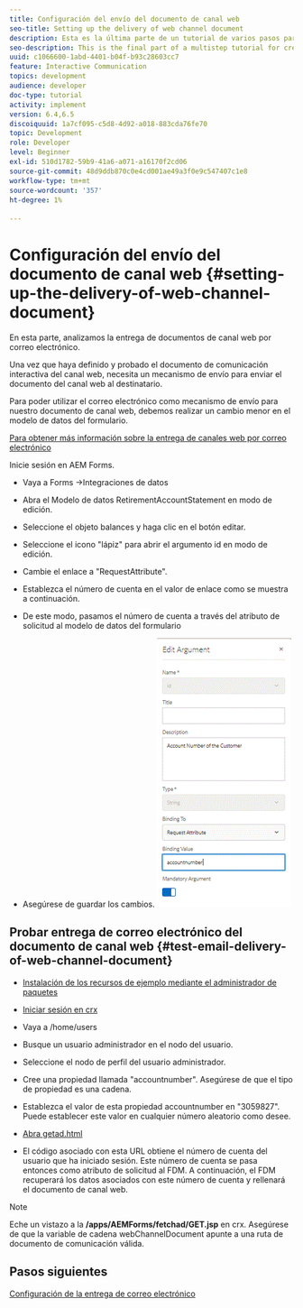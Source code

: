 ```yaml
---
title: Configuración del envío del documento de canal web
seo-title: Setting up the delivery of web channel document
description: Esta es la última parte de un tutorial de varios pasos para crear su primer documento interactivo de comunicaciones. En esta parte, analizamos la entrega de documentos de canal web por correo electrónico.
seo-description: This is the final part of a multistep tutorial for creating your first interactive communications document. In this part, we look at the delivery of web channel document via email.
uuid: c1066600-1abd-4401-b04f-b93c28603cc7
feature: Interactive Communication
topics: development
audience: developer
doc-type: tutorial
activity: implement
version: 6.4,6.5
discoiquuid: 1a7cf095-c5d8-4d92-a018-883cda76fe70
topic: Development
role: Developer
level: Beginner
exl-id: 510d1782-59b9-41a6-a071-a16170f2cd06
source-git-commit: 48d9ddb870c0e4cd001ae49a3f0e9c547407c1e8
workflow-type: tm+mt
source-wordcount: '357'
ht-degree: 1%

---
```


# Configuración del envío del documento de canal web {#setting-up-the-delivery-of-web-channel-document}


En esta parte, analizamos la entrega de documentos de canal web por correo electrónico.

Una vez que haya definido y probado el documento de comunicación interactiva del canal web, necesita un mecanismo de envío para enviar el documento del canal web al destinatario.

Para poder utilizar el correo electrónico como mecanismo de envío para nuestro documento de canal web, debemos realizar un cambio menor en el modelo de datos del formulario.

[Para obtener más información sobre la entrega de canales web por correo electrónico](/help/forms/interactive-communications/delivery-of-web-channel-document-tutorial-use.md)

Inicie sesión en AEM Forms.

* Vaya a Forms ->Integraciones de datos

* Abra el Modelo de datos RetirementAccountStatement en modo de edición.

* Seleccione el objeto balances y haga clic en el botón editar.

* Seleccione el icono &quot;lápiz&quot; para abrir el argumento id en modo de edición.

* Cambie el enlace a &quot;RequestAttribute&quot;.

* Establezca el número de cuenta en el valor de enlace como se muestra a continuación.

* De este modo, pasamos el número de cuenta a través del atributo de solicitud al modelo de datos del formulario

* Asegúrese de guardar los cambios.
   ![fdm](assets/requestattribute.gif)

## Probar entrega de correo electrónico del documento de canal web {#test-email-delivery-of-web-channel-document}

* [Instalación de los recursos de ejemplo mediante el administrador de paquetes](assets/webchanneldelivery.zip)
* [Iniciar sesión en crx](http://localhost:4502/crx/de/index.jsp#)

* Vaya a /home/users

* Busque un usuario administrador en el nodo del usuario.

* Seleccione el nodo de perfil del usuario administrador.

* Cree una propiedad llamada &quot;accountnumber&quot;. Asegúrese de que el tipo de propiedad es una cadena.

* Establezca el valor de esta propiedad accountnumber en &quot;3059827&quot;. Puede establecer este valor en cualquier número aleatorio como desee.

* [Abra getad.html](http://localhost:4502/content/getad.html)

* El código asociado con esta URL obtiene el número de cuenta del usuario que ha iniciado sesión. Este número de cuenta se pasa entonces como atributo de solicitud al FDM. A continuación, el FDM recuperará los datos asociados con este número de cuenta y rellenará el documento de canal web.

>[!NOTE]
>
>Eche un vistazo a la **/apps/AEMForms/fetchad/GET.jsp** en crx. Asegúrese de que la variable de cadena webChannelDocument apunte a una ruta de documento de comunicación válida.

## Pasos siguientes

[Configuración de la entrega de correo electrónico](../interactive-communications/delivery-of-web-channel-document-tutorial-use.md)